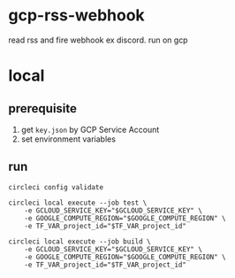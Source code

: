 # gcp-rss-webhook
read rss and fire webhook ex discord. run on gcp


# local
## prerequisite
1. get `key.json` by GCP Service Account
2. set environment variables

## run
```
circleci config validate

circleci local execute --job test \
    -e GCLOUD_SERVICE_KEY="$GCLOUD_SERVICE_KEY" \
    -e GOOGLE_COMPUTE_REGION="$GOOGLE_COMPUTE_REGION" \
    -e TF_VAR_project_id="$TF_VAR_project_id"

circleci local execute --job build \
    -e GCLOUD_SERVICE_KEY="$GCLOUD_SERVICE_KEY" \
    -e GOOGLE_COMPUTE_REGION="$GOOGLE_COMPUTE_REGION" \
    -e TF_VAR_project_id="$TF_VAR_project_id"
```
